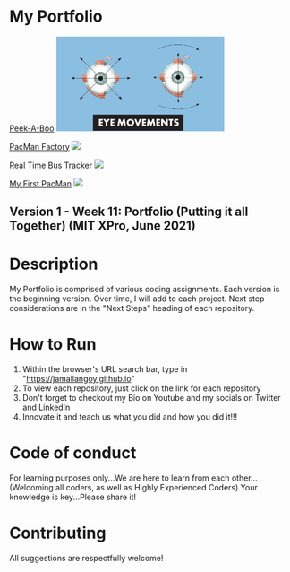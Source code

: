 # My Portfolio

<a href="https://jamallangoy.github.io/peek-a-boo"> Peek-A-Boo</a>
<img src="https://github.com/jamallangoy/jamallangoy.github.io/blob/main/images/eyePiciture.jpg" width="300px"/>


<a href="https://jamallangoy.github.io/Pacman-Factory/"> PacMan Factory</a>
<img src="https://github.com/jamallangoy/jamallangoy.github.io/blob/main/images/" width="300px"/>

<a href="https://jamallangoy.github.io/realTimeBusTracker">Real Time Bus Tracker</a>
<img src="https://github.com/jamallangoy/jamallangoy.github.io/blob/main/images/" width="300px"/>

<a href="https://jamallangoy.github.io/myPacMan"> My First PacMan</a>
<img src="https://github.com/jamallangoy/jamallangoy.github.io/blob/main/images/" width="300px"/>

## Version 1 - Week 11: Portfolio (Putting it all Together) (MIT XPro, June 2021)

# Description

My Portfolio is comprised of various coding assignments.  Each version is the beginning version.  Over time, I will add to each project.  Next step considerations are in the "Next Steps" heading of each repository.   

# How to Run

1) Within the browser's URL search bar, type in "https://jamallangoy.github.io"
2) To view each repository, just click on the link for each repository
3) Don't forget to checkout my Bio on Youtube and my socials on Twitter and LinkedIn
4) Innovate it and teach us what you did and how you did it!!!

# Code of conduct
For learning purposes only...We are here to learn from each other...(Welcoming all coders, as well as Highly Experienced Coders) Your knowledge is key...Please share it!

# Contributing
All suggestions are respectfully welcome! 
